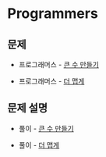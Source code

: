 # Programmers

## 문제

- 프로그래머스 - [큰 수 만들기](https://programmers.co.kr/learn/courses/30/lessons/42883)

- 프로그래머스 - [더 맵게](https://programmers.co.kr/learn/courses/30/lessons/42626)

## 문제 설명

- 풀이 - [큰 수 만들기](https://github.com/Meantint/Programmers/tree/master/Lv2/%ED%81%B0%20%EC%88%98%20%EB%A7%8C%EB%93%A4%EA%B8%B0)

- 풀이 - [더 맵게](https://github.com/Meantint/Programmers/tree/master/Lv2/%EB%8D%94%20%EB%A7%B5%EA%B2%8C)
